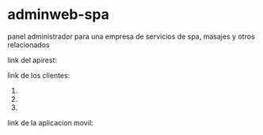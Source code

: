 # adminweb-spa
panel administrador para una empresa de servicios de spa, masajes y otros relacionados

link del apirest:

link de los clientes:

1.

2.

3.

link de la aplicacion movil:

